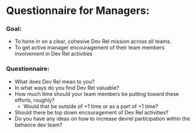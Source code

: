 # Questionnaire for Managers:

### Goal:
  - To hone in on a clear, cohesive Dev Rel mission across all teams.
  - To get active manager encouragement of their team members involvement in Dev Rel activities

### Questionnaire:
  - What does Dev Rel mean to you?
  - In what ways do you find Dev Rel valuable?
  - How much time should your team members be putting toward these efforts, roughly?
    - Would that be outside of +1 time or as a part of +1 time?
  - Should there be top down encouragement of Dev Rel activities?
  - Do you have any ideas on how to increase devrel participation within the behance dev team?


